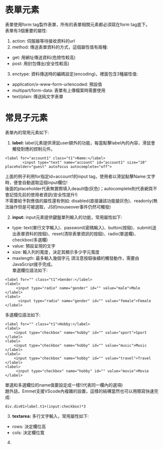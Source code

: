 # 表單元素
表單使用form tag製作表單，所有的表單相關元素都必須寫在form tag底下。  
表單有3個重要的屬性:  
1. action: 伺服器等待接收資料的url
2. method: 傳送表單資料的方式，這個屬性值有兩種:  
  - get: 用網址傳送資料(危險性較高)  
  - post: 用封包傳出(安全性較高)
3. enctype: 資料傳送時的編碼設定(encoding)，裡面包含3種屬性值:  
  - application/x-www-form-urlencoded: 預設值
  - multipart/form-data: 表單有上傳檔案時需要使用
  - text/plain: 傳送純文字表單

# 常見子元素
表單內的常用元素如下:
1. **label:** label元素提供滑鼠user額外的功能，每當點擊label內的內容，滑鼠會觸發對應的控制元件。
```
<label for="account1" class="t1">Name:</label>
        <input type="text" name="account" id="account1" size="10" placeholder="guest" autofocus autocomplete="off">
```
上面的例子利用for指定id=account1的input tag，使用者以滑鼠點擊Name:文字時，便會自動選取這個input欄位!  
後面的placeholder代表無實際填入deault值(灰色)；autocomplete則代表網頁不會記憶先前的使用者資訊(安全性提升!)  
不需要給予對應值的屬性還有例如: disabled(直接讓該功能變灰色)、readonly(無法操作但是可被選取，JS的mouseover事件仍然可觸發)  

2. **input:** input元素提供鍵盤單列輸入的功能，常用屬性如下:  
  - type: text(單行文字輸入)、password(密碼輸入)、button(按鈕)、submit(送出表單資料的按鈕)、reset(清除表單資訊的按鈕)、radio(單選欄)、checkbox(多選欄)  
  - value: 預設呈現的文字  
  - size: 輸入列的寬度，決定其顯示多少字元寬度  
  - maxlength: 最多輸入幾個字元
須注意按鈕後續的觸發動作，需要由JavaScript接手完成。  
單選欄位語法如下:  
```
<label for="" class="t1">Gender:</label>
<label>
     <input type="radio" name="gender" id="" value="male">Male
</label>
<label>
      <input type="radio" name="gender" id="" value="female">Female
</label>
```
多選欄位語法如下:  
```
<label for="" class="t1">Hobby:</label>
<label>
    <input type="checkbox" name="hobby" id="" value="sport">Sport
</label>
<label>
    <input type="checkbox" name="hobby" id="" value="music">Music
</label>
<label>
    <input type="checkbox" name="hobby" id="" value="travel">Travel
</label>
<label>
     <input type="checkbox" name="hobby" id="" value="movie">Movie
</label>
```
單選和多選欄位的name值要設定成一樣!(代表同一欄內的選項)  
題外話，Emmet支援VScode內複雜的設置，這樣的結構當然也可以用簡寫快速完成:  
```
div.div01>label.t1+(input:checkbox)*3
```


3. **textarea:** 多行文字輸入，常用屬性如下:  
  - rows: 決定欄位高  
  - cols: 決定欄位寬
4. 



